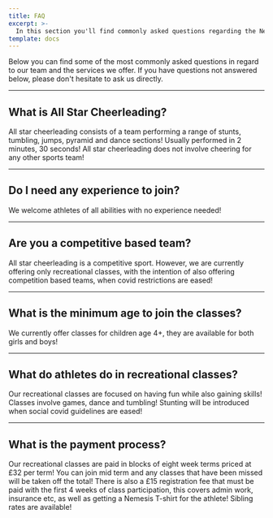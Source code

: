 ```yaml
---
title: FAQ
excerpt: >-
  In this section you'll find commonly asked questions regarding the Nemesis Cheer and Dance team. If you have questions, don’t hesitate to ask us directly.
template: docs
---
```


Below you can find some of the most commonly asked questions in regard to our team and the services we offer. If you have questions not answered below, please don't hesitate to ask us directly.

<hr />

## What is All Star Cheerleading?

All star cheerleading consists of a team performing a range of stunts, tumbling, jumps, pyramid and dance sections! Usually performed in 2 minutes, 30 seconds! 
All star cheerleading does not involve cheering for any other sports team!

<hr />

## Do I need any experience to join?

We welcome athletes of all abilities with no experience needed! 

<hr />

## Are you a competitive based team?

All star cheerleading is a competitive sport. However, we are currently offering only recreational classes, with the intention of also offering competition based teams, when covid restrictions are eased! 

<hr />

## What is the minimum age to join the classes?
We currently offer classes for children age 4+, they are available for both girls and boys! 

<hr />

## What do athletes do in recreational classes? 

Our recreational classes are focused on having fun while also gaining skills! Classes involve games, dance and tumbling! Stunting will be introduced when social covid guidelines are eased! 

<hr />

## What is the payment process?

Our recreational classes are paid in blocks of eight week terms priced at £32 per term! You can join mid term and any classes that have been missed will be taken off the total! 
There is also a £15 registration fee that must be paid with the first 4 weeks of class participation, this covers admin work, insurance etc, as well as getting a Nemesis T-shirt for the athlete!
Sibling rates are available!